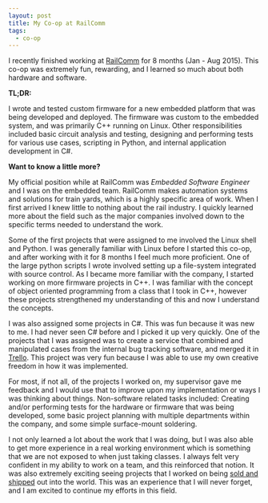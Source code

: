 ```yaml
---
layout: post
title: My Co-op at RailComm
tags:
  - co-op
---
```


I recently finished working at <a href="http://railcomm.com" target="_blank">RailComm</a>
for 8 months (Jan - Aug 2015). This co-op was extremely fun, rewarding, and I learned so much
about both hardware and software.

<!--more-->

**TL;DR:**

I wrote and tested custom firmware for a new embedded platform that was being developed and deployed. The firmware was custom to the embedded system, and was primarily C++ running on Linux. Other responsibilities included basic circuit analysis and testing, designing and performing tests for various use cases, scripting in Python, and internal application development in C#.

**Want to know a little more?**

My official position while at RailComm was *Embedded Software Engineer* and I was on the embedded team.
RailComm makes automation systems and solutions for train yards, which is a highly specific area of work.
When I first arrived I knew little to nothing about the rail industry. I quickly learned more about the field
such as the major companies involved down to the specific terms needed to understand the work.

Some of the first projects that were assigned to me involved the Linux shell and Python. I was
generally familiar with Linux before I started this co-op, and after working with it for 8 months I feel
much more proficient. One of the large python scripts I wrote involved setting up a
file-system integrated with source control. As I became more familiar with the company, I started
working on more firmware projects in C++. I was familiar with the concept of object oriented programming
from a class that I took in C++, however these projects strengthened my understanding of this and now I
understand the concepts.

I was also assigned some projects in C#. This was fun because it was new to me. I had never seen C#
before and I picked it up very quickly. One of the projects that I was assigned was to create a service
that combined and manipulated cases from the internal bug tracking software, and merged it in
<a href="https://trello.com" target="_blank">Trello</a>. This project was very fun because I was able
to use my own creative freedom in how it was implemented.

For most, if not all, of the projects I worked on, my supervisor gave me feedback and I would use that to
improve upon my implementation or ways I was thinking about things. Non-software related tasks included:
Creating and/or performing tests for the hardware or firmware that was being developed, some basic project
planning with multiple departments within the company, and some simple surface-mount soldering.

I not only learned a lot about the work that I was doing, but
I was also able to get more experience in a real working environment which is something that we are not
exposed to when just taking classes. I always felt very confident in my ability to work on a team, and this
reinforced that notion. It was also extremely exciting seeing projects that I worked on being
<a href ="http://railcomm.com/news-events/news/2015-05-06" target ="_blank">sold and shipped</a>
out into the world. This was an experience that I will never forget, and I am excited to continue
my efforts in this field.
